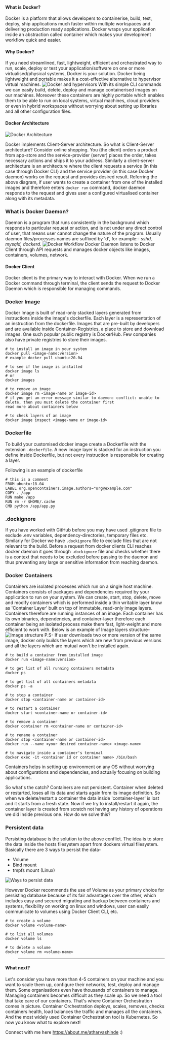 

#### What is Docker?
Docker is a platform that allows developers to containerise, build, test, deploy, ship applications much faster within multiple workspaces and delivering production ready applications. Docker wraps your application inside an abstraction called container which makes your development workflow quick and easier.

#### Why Docker?
If you need streamlined, fast, lightweight, efficient and orchestrated way to run, scale, deploy or test your application/software on one or more virtualised/physical systems, Docker is your solution.
Docker being lightweight and portable makes it a cost-effective alternative to hypervisor virtual machines.
![Docker and hypervisors](https://www.docker.com/sites/default/files/d8/2018-11/docker-containerized-and-vm-transparent-bg.png)
With its simple CLI commands we can easily build, delete, deploy and manage containerised images on our machines. Moreover these containers are highly portable which enables them to be able to run on local systems, virtual machines, cloud providers or even in hybrid workspaces without worrying about setting up libraries and all other configuration files.



#### Docker Architecture
![Docker Architecture](https://docs.docker.com/engine/images/architecture.svg)

Docker implements Client-Server architecture. So what is Client-Server architecture? Consider online shopping. You (the client) orders a product from app-store and the service-provider (server) places the order, takes necessary actions and ships it to your address. Similarly a client-server architecture is an architecture where the client requests a service (in this case through Docker CLI) and the service provider (in this case Docker daemon) works on the request and provides desired result.
Referring the above diagram, if user wants to create a container from one of the installed images and therefore enters `docker run` command, docker daemon responds to the request and gives user a configured virtualised container along with its metadata.

### What is Docker Daemon?
Daemon is a program that runs consistently in the background which responds to particular request or action, and is not under any direct control of user, that means user cannot change the nature of the program. Usually daemon files/processes names are suffixed by 'd', for example:- *sshd, mysqld, dockerd.*
![Docker Workflow](https://external-content.duckduckgo.com/iu/?u=https%3A%2F%2Fwww.oreilly.com%2Flibrary%2Fview%2Fcontinuous-delivery-with%2F9781787125230%2Fassets%2Fcadc3363-6814-489b-a770-58dd9ead6f56.png&f=1&nofb=1)
Docker Daemon listens to Docker Client through API requests and manages docker objects like images, containers, volumes, network.

#### Docker Client
Docker client is the primary way to interact with Docker. When we run a Docker command through terminal, the client sends the request to Docker Daemon which is responsible for managing commands.

### Docker Image
Docker Image is built of read-only stacked layers generated from instructions inside the image's dockerfile. Each layer is a representation of an instruction from the dockerfile. Images that are pre-built by developers and are available inside Container-Registries, a place to store and download images. One such popular public registry is DockerHub. Few companies also have private registries to store their images.

```
# to install an image in your system
docker pull <image-name:version>
# example docker pull ubuntu:20.04

# to see if the image is installed
docker image ls
# or
docker images

# to remove an image 
docker image rm <image-name or image-id>
# if you get an error message similar to daemon: conflict: unable to delete, then you must delete the container first
read more about containers below 

# to check layers of an image
docker image inspect <image-name or image-id>
```

### Dockerfile
To build your customised docker image create a Dockerfile with the extension `.dockerfile`. A new image layer is stacked for an instruction you define inside Dockerfile, but not every instruction is responsible for creating a layer.

Following is an example of dockerfile
```
# this is a comment
FROM ubuntu:18.04
LABEL org.opencontainers.image.authors="org@example.com"
COPY . /app
RUN make /app
RUN rm -r $HOME/.cache
CMD python /app/app.py
```

### .dockignore
If you have worked with GitHub before you may have used .gitignore file to exclude .env variables, dependency-directories, temporary files etc. Similarly for Docker we have `.dockignore` file to exclude files that are not relevant to the build.
Before a request from docker clients CLI reaches docker daemon it goes through `.dockignore` file and checks whether there is a context that needs to be excluded before passing to the daemon and thus preventing any large or sensitive information from reaching daemon.

### Docker Containers
Containers are isolated processes which run on a single host machine. Containers consists of packages and dependencies required by your application to run on your system. We can create, start, stop, delete, move and modify containers which is performed inside a thin writable layer know as 'Container Layer' built on top of immutable, read-only image layers. Containers therefore are running instances of an image. Each container has its own binaries, dependencies, and container-layer therefore each container being an isolated process make them fast, light-weight and more efficient to work with.
Below is an example of Image layers structure-
![Image structure](https://docs.docker.com/storage/storagedriver/images/container-layers.jpg)
P.S- If user downloads two or more version of the same image, docker only builds the layers which are new from previous versions and all the layers which are mutual won't be installed again.

```
# to build a container from installed image
docker run <image-name:version>

# to get list of all running containers metadata
docker ps 

# to get list of all containers metadata
docker ps -a

# to stop a container
docker stop <container-name or container-id>

# to restart a container
docker start <container-name or container-id>

# to remove a container 
docker container rm <container-name or container-id>

# to rename a container
docker stop <container-name or container-id>
docker run --name <your desired container-name> <image-name>

# to navigate inside a container's terminal
docker exec -it <container id or container name> /bin/bash
```

Containers helps in setting up environment on any OS without worrying about configurations and dependencies, and actually focusing on building applications.

So what's the catch? 
Containers are not persistent. Container when deleted or restarted, loses all its data and starts again from its image definition. So when we delete/restart a container the data inside 'container-layer' is lost and it starts from a fresh state. Now if we try to install/restart it again, the container layer is created from scratch not having any history of operations we did inside previous one. How do we solve this? 

### Persistent data
Persisting database is the solution to the above conflict. The idea is to store the data inside the hosts filesystem apart from dockers virtual filesystem.
Basically there are 3 ways to persist the data-
* Volume 
* Bind mount
* tmpfs mount (Linux)

![Ways to persist data](https://docs.docker.com/storage/images/types-of-mounts-volume.png)

However Docker recommends the use of Volume as your primary choice for persisting database because of its fair advantages over the other, which includes easy and secured migrating and backup between containers and systems, flexibility on working on linux and windows, user can easily communicate to volumes using Docker Client CLI, etc.

``` 
# to create a volume 
docker volume <volume-name>

# to list all volumes
docker volume ls

# to delete a volume
docker volume rm <volume-name> 
```

> ----

#### What next?

Let's consider you have more than 4-5 containers on your machine and you want to scale them up, configure their networks, test, deploy and manage them. Some organisations even have thousands of containers to manage. Managing containers becomes difficult as they scale up. So we need a tool that take care of our containers.
That's where Container Orchestration comes in picture. Container Orchestration deploys, scales, removes, checks containers health, load balances the traffic and manages all the containers. And the most widely used Container Orchestration tool is Kubernetes. 
So now you know what to explore next!


Connect with me here https://about.me/atharvashinde
:)





 
